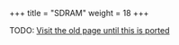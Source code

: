 +++
title = "SDRAM"
weight = 18
+++

TODO: [Visit the old page until this is ported](https://old.alchitry.com/sdram-verilog)